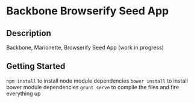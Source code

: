 
# Backbone Browserify Seed App

## Description
Backbone, Marionette, Browserify Seed App (work in progress)

## Getting Started
```npm install``` to install node module dependencies
```bower install``` to install bower module dependencies
```grunt serve``` to compile the files and fire everything up
